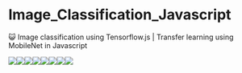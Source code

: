 # Image_Classification_Javascript
😺 Image classification using Tensorflow.js | Transfer learning using MobileNet in Javascript 

[![](https://sourcerer.io/fame/hiteshkalwani/hiteshkalwani/Image_Classification_Javascript/images/0)](https://sourcerer.io/fame/hiteshkalwani/hiteshkalwani/Image_Classification_Javascript/links/0)[![](https://sourcerer.io/fame/hiteshkalwani/hiteshkalwani/Image_Classification_Javascript/images/1)](https://sourcerer.io/fame/hiteshkalwani/hiteshkalwani/Image_Classification_Javascript/links/1)[![](https://sourcerer.io/fame/hiteshkalwani/hiteshkalwani/Image_Classification_Javascript/images/2)](https://sourcerer.io/fame/hiteshkalwani/hiteshkalwani/Image_Classification_Javascript/links/2)[![](https://sourcerer.io/fame/hiteshkalwani/hiteshkalwani/Image_Classification_Javascript/images/3)](https://sourcerer.io/fame/hiteshkalwani/hiteshkalwani/Image_Classification_Javascript/links/3)[![](https://sourcerer.io/fame/hiteshkalwani/hiteshkalwani/Image_Classification_Javascript/images/4)](https://sourcerer.io/fame/hiteshkalwani/hiteshkalwani/Image_Classification_Javascript/links/4)[![](https://sourcerer.io/fame/hiteshkalwani/hiteshkalwani/Image_Classification_Javascript/images/5)](https://sourcerer.io/fame/hiteshkalwani/hiteshkalwani/Image_Classification_Javascript/links/5)[![](https://sourcerer.io/fame/hiteshkalwani/hiteshkalwani/Image_Classification_Javascript/images/6)](https://sourcerer.io/fame/hiteshkalwani/hiteshkalwani/Image_Classification_Javascript/links/6)[![](https://sourcerer.io/fame/hiteshkalwani/hiteshkalwani/Image_Classification_Javascript/images/7)](https://sourcerer.io/fame/hiteshkalwani/hiteshkalwani/Image_Classification_Javascript/links/7)
